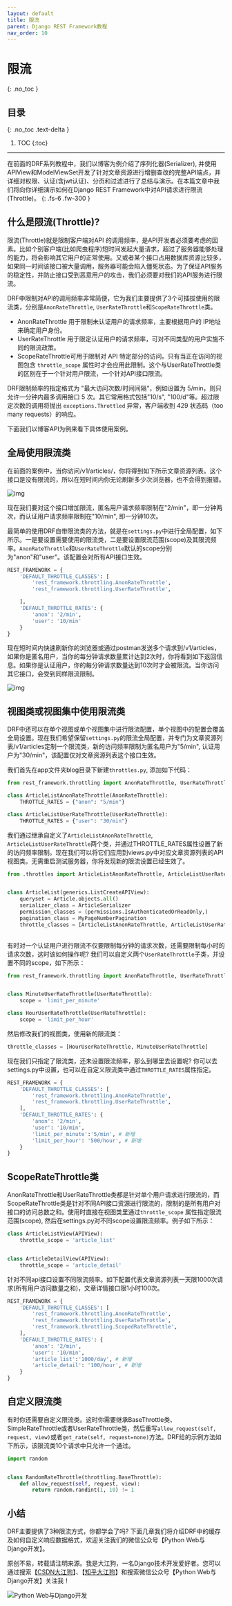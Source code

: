 ```yaml
---
layout: default
title: 限流
parent: Django REST Framework教程
nav_order: 10
---
```

# 限流
{: .no_toc }

## 目录
{: .no_toc .text-delta }

1. TOC
{:toc}

---
在前面的DRF系列教程中，我们以博客为例介绍了序列化器(Serializer), 并使用APIView和ModelViewSet开发了针对文章资源进行增删查改的完整API端点，并详细对权限、认证(含jwt认证)、分页和过滤进行了总结与演示。在本篇文章中我们将向你详细演示如何在Django REST Framework中对API请求进行限流(Throttle)。
{: .fs-6 .fw-300 }


## 什么是限流(Throttle)?
限流(Throttle)就是限制客户端对API 的调用频率，是API开发者必须要考虑的因素。比如个别客户端(比如爬虫程序)短时间发起大量请求，超过了服务器能够处理的能力，将会影响其它用户的正常使用。又或者某个接口占用数据库资源比较多，如果同一时间该接口被大量调用，服务器可能会陷入僵死状态。为了保证API服务的稳定性，并防止接口受到恶意用户的攻击，我们必须要对我们的API服务进行限流。

DRF中限制对API的调用频率非常简便，它为我们主要提供了3个可插拔使用的限流类，分别是`AnonRateThrottle`, `UserRateThrottle`和`ScopeRateThrottle`类。

- AnonRateThrottle 用于限制未认证用户的请求频率，主要根据用户的 IP地址来确定用户身份。
- UserRateThrottle 用于限定认证用户的请求频率，可对不同类型的用户实施不同的限流政策。
- ScopeRateThrottle可用于限制对 API 特定部分的访问。只有当正在访问的视图包含 `throttle_scope` 属性时才会应用此限制。这个与UserRateThrottle类的区别在于一个针对用户限流，一个针对API接口限流。

DRF限制频率的指定格式为 "最大访问次数/时间间隔"，例如设置为 5/min，则只允许一分钟内最多调用接口 5 次。其它常用格式包括"10/s", "100/d"等。超过限定次数的调用将抛出 `exceptions.Throttled` 异常，客户端收到 429 状态码（too many requests）的响应。

下面我们以博客API为例来看下具体使用案例。

## 全局使用限流类

在前面的案例中，当你访问/v1/articles/，你将得到如下所示文章资源列表。这个接口是没有限流的，所以在短时间内你无论刷新多少次浏览器，也不会得到报错。

![img](10-throttling.assets/2.png)

现在我们要对这个接口增加限流，匿名用户请求频率限制在"2/min"，即一分钟两次，而认证用户请求频率限制在"10/min", 即一分钟10次。

最简单的使用DRF自带限流类的方法，就是在`settings.py`中进行全局配置，如下所示。一是要设置需要使用的限流类，二是要设置限流范围(scope)及其限流频率。`AnonRateThrottle`和`UserRateThrottle`默认的scope分别为"anon"和"user"。该配置会对所有API接口生效。

```python
REST_FRAMEWORK = {
    'DEFAULT_THROTTLE_CLASSES': [
        'rest_framework.throttling.AnonRateThrottle',
        'rest_framework.throttling.UserRateThrottle',

    ],
    'DEFAULT_THROTTLE_RATES': {
        'anon': '2/min',
        'user': '10/min'
    }
}
```
现在短时间内快速刷新你的浏览器或通过postman发送多个请求到/v1/articles，如果你是匿名用户，当你的每分钟请求数量累计达到2次时，你将看到如下返回信息。如果你是认证用户，你的每分钟请求数量达到10次时才会被限流。当你访问其它接口，会受到同样限流限制。

![img](10-throttling.assets/3.png)

## 视图类或视图集中使用限流类

DRF中还可以在单个视图或单个视图集中进行限流配置，单个视图中的配置会覆盖全局设置。现在我们希望保留`settings.py`的限流全局配置，并专门为文章资源列表/v1/articles定制一个限流类，新的访问频率限制为匿名用户为"5/min", 认证用户为"30/min"，该配置仅对文章资源列表这个接口生效。

我们首先在app文件夹blog目录下新建`throttles.py`, 添加如下代码：

```python
from rest_framework.throttling import AnonRateThrottle, UserRateThrottle

class ArticleListAnonRateThrottle(AnonRateThrottle):
    THROTTLE_RATES = {"anon": "5/min"}

class ArticleListUserRateThrottle(UserRateThrottle):
    THROTTLE_RATES = {"user": "30/min"}
```

我们通过继承自定义了`ArticleListAnonRateThrottle`, `ArticleListUserRateThrottle`两个类，并通过THROTTLE_RATES属性设置了新的访问频率限制。现在我们可以将它们应用到views.py中对应文章资源列表的API视图类。无需重启测试服务器，你将发现新的限流设置已经生效了。

```python
from .throttles import ArticleListAnonRateThrottle, ArticleListUserRateThrottle


class ArticleList(generics.ListCreateAPIView):
    queryset = Article.objects.all()
    serializer_class = ArticleSerializer
    permission_classes = (permissions.IsAuthenticatedOrReadOnly,)
    pagination_class = MyPageNumberPagination
    throttle_classes = [ArticleListAnonRateThrottle, ArticleListUserRateThrottle]
    
```
有时对一个认证用户进行限流不仅要限制每分钟的请求次数，还需要限制每小时的请求次数，这时该如何操作呢? 我们可以自定义两个`UserRateThrottle`子类，并设置不同的scope，如下所示：

```python
from rest_framework.throttling import AnonRateThrottle, UserRateThrottle


class MinuteUserRateThrottle(UserRateThrottle):
    scope = 'limit_per_minute'

class HourUserRateThrottle(UserRateThrottle):
    scope = 'limit_per_hour'
```

然后修改我们的视图类，使用新的限流类：

```python
throttle_classes = [HourUserRateThrottle, MinuteUserRateThrottle]
```

现在我们只指定了限流类，还未设置限流频率，那么到哪里去设置呢? 你可以去settings.py中设置，也可以在自定义限流类中通过`THROTTLE_RATES`属性指定。

```python
REST_FRAMEWORK = {
    'DEFAULT_THROTTLE_CLASSES': [
        'rest_framework.throttling.AnonRateThrottle',
        'rest_framework.throttling.UserRateThrottle',
    ],
    'DEFAULT_THROTTLE_RATES': {
        'anon': '2/min',
        'user': '10/min',
        'limit_per_minute':'5/min', # 新增
        'limit_per_hour': '500/hour', # 新增
    }
}
```

## ScopeRateThrottle类

AnonRateThrottle和UserRateThrottle类都是针对单个用户请求进行限流的，而ScopeRateThrottle类是针对不同API接口资源进行限流的，限制的是所有用户对接口的访问总数之和。使用时直接在视图类里通过`throttle_scope` 属性指定限流范围(scope), 然后在settings.py对不同scope设置限流频率。例子如下所示：

```python
class ArticleListView(APIView):
    throttle_scope = 'article_list'


class ArticleDetailView(APIView):    
    throttle_scope = 'article_detail'
```

针对不同api接口设置不同限流频率。如下配置代表文章资源列表一天限1000次请求(所有用户访问数量之和)，文章详情接口限1小时100次。

```python
REST_FRAMEWORK = {
    'DEFAULT_THROTTLE_CLASSES': [
        'rest_framework.throttling.AnonRateThrottle',
        'rest_framework.throttling.UserRateThrottle',
        'rest_framework.throttling.ScopedRateThrottle',
    ],
    'DEFAULT_THROTTLE_RATES': {
        'anon': '2/min',
        'user': '10/min',
        'article_list':'1000/day', # 新增
        'article_detail': '100/hour', # 新增
    }
}
```

## 自定义限流类

有时你还需要自定义限流类。这时你需要继承BaseThrottle类、SimpleRateThrottle或者UserRateThrottle类，然后重写`allow_request(self, request, view)`或者`get_rate(self, request=none)`方法。DRF给的示例方法如下所示，该限流类10个请求中只允许一个通过。

```python
import random


class RandomRateThrottle(throttling.BaseThrottle):
    def allow_request(self, request, view):
        return random.randint(1, 10) != 1
```

## 小结

DRF主要提供了3种限流方式，你都学会了吗? 下面几章我们将介绍DRF中的缓存及如何自定义响应数据格式，欢迎关注我们的微信公众号【Python Web与Django开发】。


原创不易，转载请注明来源。我是大江狗，一名Django技术开发爱好者。您可以通过搜索【<a href="https://blog.csdn.net/weixin_42134789">CSDN大江狗</a>】、【<a href="https://www.zhihu.com/people/shi-yun-bo-53">知乎大江狗</a>】和搜索微信公众号【Python Web与Django开发】关注我！

![Python Web与Django开发](django.png)